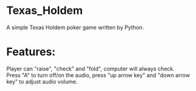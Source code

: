 # Texas_Holdem
A simple Texas Holdem poker game written by Python.

# Features:
Player can "raise", "check" and "fold", computer will always check.\
Press "A" to turn off/on the audio, press "up arrow key" and "down arrow key" to adjust audio volume.
